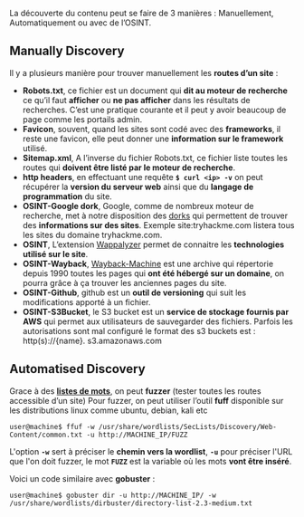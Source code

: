 
La découverte du contenu peut se faire de 3 manières : Manuellement, Automatiquement ou avec de l’OSINT.

## __Manually Discovery__

Il y a plusieurs manière pour trouver manuellement les **routes d’un site** :

- **Robots.txt**, ce fichier est un document qui **dit au moteur de recherche** ce qu’il faut **afficher** ou **ne pas afficher** dans les résultats de recherches. C’est une pratique courante et il peut y avoir beaucoup de page comme les portails admin.
- **Favicon**, souvent, quand les sites sont codé avec des **frameworks**, il reste une favicon, elle peut donner une **information sur le framework** utilisé.
- **Sitemap.xml**, A l’inverse du fichier Robots.txt, ce fichier liste toutes les routes qui **doivent être listé par le moteur de recherche**.
- **http headers**, en effectuant une requête **`$ curl <ip> -v`** on peut récupérer la **version du serveur web** ainsi que du **langage de programmation** du site.
- **OSINT-Google dork**, Google, comme de nombreux moteur de recherche, met à notre disposition des [dorks](https://en.wikipedia.org/wiki/Google_hacking) qui permettent de trouver des **informations sur des sites**. Exemple site:tryhackme.com listera tous les sites du domaine tryhackme.com.
- **OSINT**, L’extension [Wappalyzer](https://www.wappalyzer.com/) permet de connaitre les **technologies utilisé sur le site**.
- **OSINT-Wayback**, [Wayback-Machine](https://archive.org/web/) est une archive qui répertorie depuis 1990 toutes les pages qui **ont été hébergé sur un domaine**, on pourra grâce à ça trouver les anciennes pages du site.
- **OSINT-Github**, github est un **outil de versioning** qui suit les modifications apporté à un fichier.
- **OSINT-S3Bucket**, le S3 bucket est un **service de stockage fournis par AWS** qui permet aux utilisateurs de sauvegarder des fichiers. Parfois les autorisations sont mal configuré le format des s3 buckets est : http(s)://{name}. s3.amazonaws.com


## __Automatised Discovery__

Grace à des **[listes de mots](https://github.com/danielmiessler/SecLists)**, on peut **fuzzer** (tester toutes les routes accessible d’un site)
Pour fuzzer, on peut utiliser l’outil **fuff** disponible sur les distributions linux comme ubuntu, debian, kali etc

```shell
user@machine$ ffuf -w /usr/share/wordlists/SecLists/Discovery/Web-Content/common.txt -u http://MACHINE_IP/FUZZ
```

L'option **`-w`** sert à préciser le **chemin vers la wordlist**, **`-u`** pour préciser l'URL que l'on doit fuzzer, le mot **`FUZZ`** est la variable où les mots **vont être inséré**.


Voici un code similaire avec **gobuster** :

```shell
user@machine$ gobuster dir -u http://MACHINE_IP/ -w /usr/share/wordlists/dirbuster/directory-list-2.3-medium.txt
```
